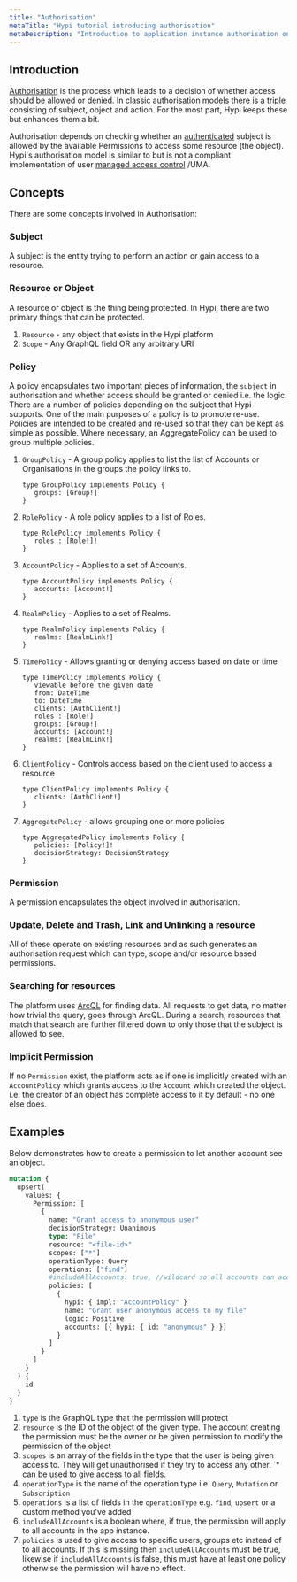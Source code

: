 ```yaml
---
title: "Authorisation"
metaTitle: "Hypi tutorial introducing authorisation"
metaDescription: "Introduction to application instance authorisation on the Hypi platform"
---
```


## Introduction
[Authorisation](https://en.wikipedia.org/wiki/Authorization) is the process which leads to a decision of whether access should be allowed or denied. In classic authorisation models there is a triple consisting of subject, object and action. For the most part, Hypi keeps these but enhances them a bit.

Authorisation depends on checking whether an [authenticated](https://en.wikipedia.org/wiki/Authentication) subject is allowed by the available Permissions to access some resource (the object). Hypi's authorisation model is similar to but is not a compliant implementation of user
 [managed access control](https://en.wikipedia.org/wiki/User-Managed_Access) /UMA.

 ## Concepts
 There are some concepts involved in Authorisation:

### Subject
A subject is the entity trying to perform an action or gain access to a resource.

### Resource or Object
A resource or object is the thing being protected. In Hypi, there are two primary things that can be protected.

1. `Resource` - any object that exists in the Hypi platform
2. `Scope` - Any GraphQL field OR any arbitrary URI

 ### Policy
 A policy encapsulates two important pieces of information, the `subject` in authorisation and whether access should be granted or denied i.e. the logic. There are a number of policies depending on the subject that Hypi supports. One of the main purposes of a policy is to promote re-use. Policies are intended to be created and re-used so that they can be kept as simple as possible. Where necessary, an AggregatePolicy can be used to group multiple policies.

 1. `GroupPolicy` - A group policy applies to list the list of Accounts or Organisations in the groups the policy links to.

      ```
      type GroupPolicy implements Policy {
         groups: [Group!]
      }
      ```

 1. `RolePolicy` - A role policy applies to a list of Roles.
      ```
      type RolePolicy implements Policy {
         roles : [Role!]!
      }
      ```

 1. `AccountPolicy` - Applies to a set of Accounts.
      ```
      type AccountPolicy implements Policy {
         accounts: [Account!]
      }
      ```

 1. `RealmPolicy` - Applies to a set of Realms.
      ```
      type RealmPolicy implements Policy {
         realms: [RealmLink!]
      }
      ```

 1. `TimePolicy` - Allows granting or denying access based on date or time
      ```
      type TimePolicy implements Policy {
         viewable before the given date
         from: DateTime
         to: DateTime
         clients: [AuthClient!]
         roles : [Role!]
         groups: [Group!]
         accounts: [Account!]
         realms: [RealmLink!]
      }
      ```

 1. `ClientPolicy` - Controls access based on the client used to access a resource
      ```
      type ClientPolicy implements Policy {
         clients: [AuthClient!]
      }
      ```

 1. `AggregatePolicy` - allows grouping one or more policies
      ```
      type AggregatedPolicy implements Policy {
         policies: [Policy!]!
         decisionStrategy: DecisionStrategy
      }
      ```

### Permission
A permission encapsulates the object involved in authorisation.

### Update, Delete and Trash, Link and Unlinking a resource
All of these operate on existing resources and as such generates an authorisation request which can type, scope and/or resource based permissions.

### Searching for resources
The platform uses [ArcQL](/references/arcql) for finding data. All requests to get data, no matter how trivial the query, goes through ArcQL. During a search, resources that match that search are further filtered down to only those that the subject is allowed to see.

### Implicit Permission
If no `Permission` exist, the platform acts as if one is implicitly created with an `AccountPolicy` which grants access to the `Account` which created the object.
i.e. the creator of an object has complete access to it by default - no one else does.

## Examples

Below demonstrates how to create a permission to let another account see an object.

```graphql
mutation {
  upsert(
    values: {
      Permission: [
        {
          name: "Grant access to anonymous user"
          decisionStrategy: Unanimous
          type: "File"
          resource: "<file-id>"
          scopes: ["*"]
          operationType: Query
          operations: ["find"]
          #includeAllAccounts: true, //wildcard so all accounts can access
          policies: [
            {
              hypi: { impl: "AccountPolicy" }
              name: "Grant user anonymous access to my file"
              logic: Positive
              accounts: [{ hypi: { id: "anonymous" } }]
            }
          ]
        }
      ]
    }
  ) {
    id
  }
}
```

1. `type` is the GraphQL type that the permission will protect
2. `resource` is the ID of the object of the given type. The account creating the permission must be the owner or be given permission to modify the permission of the object
3. `scopes` is an array of the fields in the type that the user is being given access to. They will get unauthorised if they try to access any other. `*
 can be used to give access to all fields.
4. `operationType` is the name of the operation type i.e. `Query`, `Mutation` or `Subscription`
5. `operations` is a list of fields in the `operationType` e.g. `find`, `upsert` or a custom method you've added
6. `includeAllAccounts` is a boolean where, if true, the permission will apply to all accounts in the app instance.
7. `policies` is used to give access to specific users, groups etc instead of to all accounts. If this is missing then `includeAllAccounts` must be true, likewise if `includeAllAccounts` is false, this must have at least one policy otherwise the permission will have no effect.
